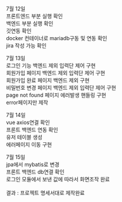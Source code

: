 7월 12일<br>
프론트엔드 부분 실행 확인<br>
백엔드 부분 실행 확인<br>
깃연동 확인<br>
docker 컨테이너로 mariadb구동 및 연동 확인<br>
jira 작성 가능 확인<br>

7월 13일<br>
로그인 기능 백엔드 제외 입력단 제어 구현<br>
회원가입 페이지 백엔드 제외 입력단 제어 구현<br>
회원가입 완료 페이지 백엔드 제외 구현<br>
비밀번호 변경 페이지 백엔드 제외 입력단 제어 구현<br>
page not found 페이지 에러발생 핸들링 구현<br>
error페이지만 제작<br>

7월 14일<br>
vue axios연결 확인<br>
프론트 백엔드 연동 확인<br>
유저 테이블 생성<br>
에러페이지 이동 구현<br>

7월 15일<br>
jpa에서 mybatis로 변경<br>
프론트 백엔드 db연결 확인<br>
로그인 모듈에서 보낸 값에 따라서 화면조작 완료<br>
<br>
결과 : 프로젝트 명세서대로 제작완료




